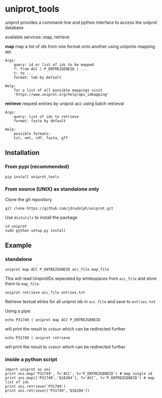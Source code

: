 uniprot\_tools
==============

uniprot provides a command-line and python interface to access the
uniprot database

available services: map, retrieve

**map**
    map a list of ids from one format onto another using uniprots mapping api
    
    Args:
        query: id or list of ids to be mapped
        f: from ACC | P_ENTREZGENEID | ...
        t: to ...
        format: tab by default

    Help:
        for a list of all possible mappings visit
        'https://www.uniprot.org/help/api_idmapping'
    

**retrieve**
    request entries by uniprot acc using batch retrieval

    Args:
        query: list of ids to retrieve
        format: fasta by default

    Help:
        possible formats:
        txt, xml, rdf, fasta, gff

Installation
------------

### From pypi (recommended)

    pip install uniprot_tools

### From source (UNIX) as standalone only

Clone the git repository

    git clone https://github.com/jdrudolph/uniprot.git

Use `distutils` to install the package

    cd uniprot
    sudo python setup.py install

Example
-------

### standalone

    uniprot map ACC P_ENTREZGENEID acc_file map_file

This will read UniprotIDs seperated by whitespaces from `acc_file` and
store them to `map_file`.

    uniprot retrieve acc_file entries.txt

Retrieve textual etries for all uniprot ids in `acc_file` and save to
`entries.txt`

Using a pipe:

    echo P31749 | uniprot map ACC P_ENTREZGENEID

will print the result to `stdout` which can be redirected further

    echo P31749 | uniprot retrieve

will print the result to `stdout` which can be redirected further

### inside a python script

    import uniprot as uni
    print uni.map('P31749', f='ACC', t='P_ENTREZGENEID') # map single id
    print uni.map(['P31749','Q16204'], f='ACC', t='P_ENTREZGENEID') # map list of ids
    print uni.retrieve('P31749')
    print uni.retrieve(['P31749','Q16204'])
